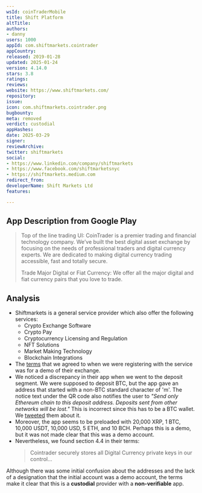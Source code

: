 ```yaml
---
wsId: coinTraderMobile
title: Shift Platform
altTitle: 
authors:
- danny
users: 1000
appId: com.shiftmarkets.cointrader
appCountry: 
released: 2019-01-28
updated: 2025-01-24
version: 4.14.0
stars: 3.8
ratings: 
reviews: 
website: https://www.shiftmarkets.com/
repository: 
issue: 
icon: com.shiftmarkets.cointrader.png
bugbounty: 
meta: removed
verdict: custodial
appHashes: 
date: 2025-03-29
signer: 
reviewArchive: 
twitter: shiftmarkets
social:
- https://www.linkedin.com/company/shiftmarkets
- https://www.facebook.com/shiftmarketsnyc
- https://shiftmarkets.medium.com
redirect_from: 
developerName: Shift Markets Ltd
features: 

---
```


## App Description from Google Play

> Top of the line trading UI: CoinTrader is a premier trading and financial technology company. We’ve built the best digital asset exchange by focusing on the needs of professional traders and digital currency experts. We are dedicated to making digital currency trading accessible, fast and totally secure.
>
> Trade Major Digital or Fiat Currency: We offer all the major digital and fiat currency pairs that you love to trade.

## Analysis 

- Shiftmarkets is a general service provider which also offer the following services: 
  - Crypto Exchange Software 
  - Crypto Pay
  - Cryptocurrency Licensing and Regulation
  - NFT Solutions
  - Market Making Technology
  - Blockchain Integrations
- The [terms](https://exchange-demo.shiftmarkets.com/terms) that we agreed to when we were registering with the service was for a demo of their exchange.
- We noticed a discrepancy in their app when we went to the deposit segment. We were supposed to deposit BTC, but the app gave an address that started with a non-BTC standard character of 'm'. The notice text under the QR code also notifies the user to *"Send only Ethereum chain to this deposit address. Deposits sent from other networks will be lost."* This is incorrect since this has to be a BTC wallet. We [tweeted](https://twitter.com/BitcoinWalletz/status/1694913991355883725) them about it.
- Moreover, the app seems to be preloaded with 20,000 XRP, 1 BTC, 10,000 USDT, 10,000 USD, 5 ETH, and 10 BCH. Perhaps this is a demo, but it was not made clear that this was a demo account. 
- Nevertheless, we found section 4.4 in their terms:
  > Cointrader securely stores all Digital Currency private keys in our control...

Although there was some initial confusion about the addresses and the lack of a designation that the initial account was a demo account, the terms make it clear that this is a **custodial** provider with a **non-verifiable** app. 